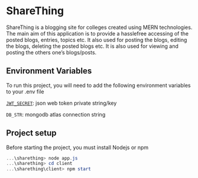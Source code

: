 
# ShareThing

ShareThing is a blogging site for colleges created using MERN technologies.
The main aim of this application is to provide a hasslefree accessing of the posted blogs, entries, topics etc. It also used for posting the blogs, editing the blogs, deleting the posted blogs etc. It is also used for viewing and posting the others one’s blogs/posts.

## Environment Variables

To run this project, you will need to add the following environment variables to your .env file

[`JWT_SECRET`](https://www.npmjs.com/package/jsonwebtoken): json web token private string/key 

`DB_STR`: mongodb atlas connection string


## Project setup

Before starting the project, you must install Nodejs or npm 
```powershell
...\sharething> node app.js
...\sharething> cd client
...\sharething\client> npm start